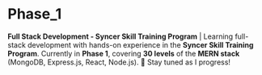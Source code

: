 # Phase_1
**Full Stack Development - Syncer Skill Training Program** | Learning full-stack development with hands-on experience in the **Syncer Skill Training Program**. Currently in **Phase 1**, covering **30 levels** of the **MERN stack** (MongoDB, Express.js, React, Node.js). 🚀 Stay tuned as I progress!
